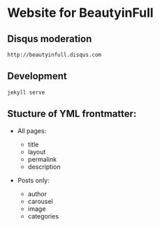 # Website for BeautyinFull

## Disqus moderation
    http://beautyinfull.disqus.com

## Development
    jekyll serve

## Stucture of YML frontmatter:
  - All pages:
    - title
    - layout
    - permalink
    - description

  - Posts only:
    - author
    - carousel
    - image
    - categories
